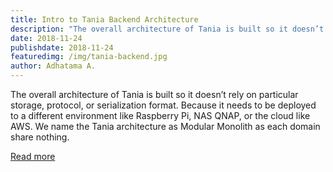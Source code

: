 ```yaml
---
title: Intro to Tania Backend Architecture
description: "The overall architecture of Tania is built so it doesn’t rely on particular storage, protocol, or serialization format."
date: 2018-11-24
publishdate: 2018-11-24
featuredimg: /img/tania-backend.jpg
author: Adhatama A.
---
```


The overall architecture of Tania is built so it doesn’t rely on particular storage, protocol, or serialization format. Because it needs to be deployed to a different environment like Raspberry Pi, NAS QNAP, or the cloud like AWS. We name the Tania architecture as Modular Monolith as each domain share nothing.

<a href="https://usetaniaoss.wordpress.com/2018/10/24/intro-to-tania-backend-architecture/" target="_blank" class="btn btn-default">Read more</a>